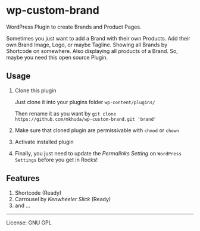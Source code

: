 # wp-custom-brand
WordPress Plugin to create Brands and Product Pages.

Sometimes you just want to add a Brand with their own Products. Add their own Brand Image, Logo, or maybe Tagline. Showing all Brands by Shortcode on somewhere. Also displaying all products of a Brand. So, maybe you need this open source Plugin.

## Usage
1. Clone this plugin
   
   Just clone it into your plugins folder `wp-content/plugins/`
   
   Then rename it as you want by `git clone https://github.com/mkhuda/wp-custom-brand.git 'brand'`
   
2. Make sure that cloned plugin are permissivable with `chmod` or `chown`
3. Activate installed plugin
4. Finally, you just need to update the *Permalinks Setting* on `WordPress Settings` before you get in Rocks!

## Features
1. Shortcode (Ready)
2. Carrousel by *Kenwheeler Slick* (Ready)
3. and ...

---
License: GNU GPL